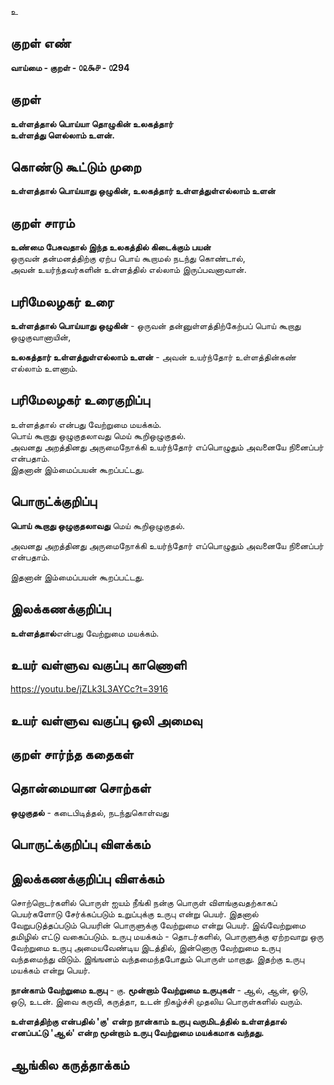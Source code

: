 உ

## குறள் எண் 

**வாய்மை - குறள் - ௦௨௯௪ - ௦294**  

## குறள் 

**உள்ளத்தால் பொய்யா தொழுகின் உலகத்தார்  
உள்ளத்து ளெல்லாம் உளன்.**

## கொண்டு கூட்டும் முறை

**உள்ளத்தால் பொய்யாது ஒழுகின், உலகத்தார் உள்ளத்துள்எல்லாம் உளன்**   

## குறள் சாரம் 

**உண்மை பேசுவதால் இந்த உலகத்தில் கிடைக்கும் பயன்**  
ஒருவன் தன்மனத்திற்கு ஏற்ப பொய் கூறாமல் நடந்து கொண்டால்,  
அவன் உயர்ந்தவர்களின் உள்ளத்தில் எல்லாம் இருப்பவனாவான்.  

## பரிமேலழகர் உரை

**உள்ளத்தால் பொய்யாது ஒழுகின்** - ஒருவன் தன்னுள்ளத்திற்கேற்பப் பொய் கூறாது ஒழுகுவானாயின்,   

**உலகத்தார் உள்ளத்துள்எல்லாம் உளன்** - அவன் உயர்ந்தோர் உள்ளத்தின்கண் எல்லாம் உளனாம்.   
 
## பரிமேலழகர் உரைகுறிப்பு   

உள்ளத்தால் என்பது வேற்றுமை மயக்கம்.   
பொய் கூறாது ஒழுகுதலாவது மெய் கூறிஒழுகுதல்.   
அவனது அறத்தினது அருமைநோக்கி உயர்ந்தோர் எப்பொழுதும் அவனையே நினைப்பர் என்பதாம்.   
இதனான் இம்மைப்பயன் கூறப்பட்டது.  

## பொருட்க்குறிப்பு 

**பொய் கூறாது ஒழுகுதலாவது** மெய் கூறிஒழுகுதல்.  

அவனது அறத்தினது அருமைநோக்கி உயர்ந்தோர் எப்பொழுதும் அவனையே நினைப்பர் என்பதாம்.    

இதனான் இம்மைப்பயன் கூறப்பட்டது.    

## இலக்கணக்குறிப்பு  

**உள்ளத்தால்**என்பது வேற்றுமை மயக்கம்.   

## உயர் வள்ளுவ வகுப்பு காணொளி

https://youtu.be/jZLk3L3AYCc?t=3916

## உயர் வள்ளுவ வகுப்பு ஒலி அமைவு 

 
## குறள் சார்ந்த கதைகள் 


## தொன்மையான சொற்கள்

**ஒழுகுதல்** - கடைபிடித்தல், நடந்துகொள்வது  

## பொருட்க்குறிப்பு விளக்கம்


## இலக்கணக்குறிப்பு விளக்கம்

சொற்றொடர்களில் பொருள் ஐயம் நீங்கி நன்கு பொருள் விளங்குவதற்காகப் பெயர்களோடு சேர்க்கப்படும் உறுப்புக்கு உருபு என்று பெயர். இதனால் வேறுபடுத்தப்படும் பெயரின் பொருளுக்கு வேற்றுமை என்று பெயர். இவ்வேற்றுமை தமிழில் எட்டு வகைப்படும்.   உருபு மயக்கம் - தொடர்களில்,  பொருளுக்கு ஏற்றவாறு ஒரு வேற்றுமை உருபு அமையவேண்டிய இடத்தில், இன்னொரு வேற்றுமை உருபு வந்தமைந்து விடும். இங்ஙனம் வந்தமைந்தபோதும் பொருள் மாறாது. இதற்கு உருபு மயக்கம் என்று பெயர்.  

**நான்காம் வேற்றுமை உருபு** - கு.  **மூன்றாம் வேற்றுமை உருபுகள்** - ஆல், ஆன், ஓடு, ஒடு, உடன். இவை கருவி, கருத்தா, உடன் நிகழ்ச்சி முதலிய பொருள்களில் வரும்.  

**உள்ளத்திற்கு என்பதில் 'கு' என்ற நான்காம் உருபு  வருமிடத்தில் உள்ளத்தால் எனப்பட்டு 'ஆல்' என்ற மூன்றாம் உருபு வேற்றுமை மயக்கமாக வந்தது.**

## ஆங்கில கருத்தாக்கம் 


